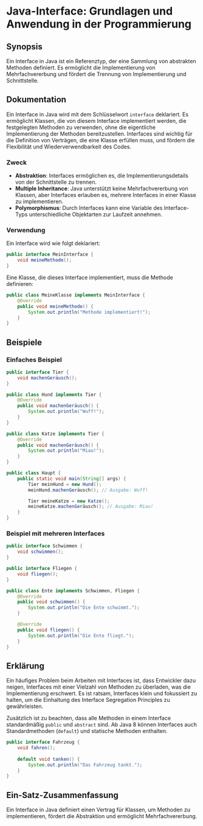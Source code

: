 <!--
Meta Description: # Java-Interface: Grundlagen und Anwendung in der Programmierung ## Synopsis Ein Interface in Java ist ein Referenztyp, der eine Sammlung von abstrakt...
Meta Keywords: public, interface, die, void, java
-->

# Java-Interface: Grundlagen und Anwendung in der Programmierung

## Synopsis
Ein Interface in Java ist ein Referenztyp, der eine Sammlung von abstrakten Methoden definiert. Es ermöglicht die Implementierung von Mehrfachvererbung und fördert die Trennung von Implementierung und Schnittstelle.

## Dokumentation
Ein Interface in Java wird mit dem Schlüsselwort `interface` deklariert. Es ermöglicht Klassen, die von diesem Interface implementiert werden, die festgelegten Methoden zu verwenden, ohne die eigentliche Implementierung der Methoden bereitzustellen. Interfaces sind wichtig für die Definition von Verträgen, die eine Klasse erfüllen muss, und fördern die Flexibilität und Wiederverwendbarkeit des Codes.

### Zweck
- **Abstraktion**: Interfaces ermöglichen es, die Implementierungsdetails von der Schnittstelle zu trennen.
- **Multiple Inheritance**: Java unterstützt keine Mehrfachvererbung von Klassen, aber Interfaces erlauben es, mehrere Interfaces in einer Klasse zu implementieren.
- **Polymorphismus**: Durch Interfaces kann eine Variable des Interface-Typs unterschiedliche Objektarten zur Laufzeit annehmen.

### Verwendung
Ein Interface wird wie folgt deklariert:

```java
public interface MeinInterface {
    void meineMethode();
}
```

Eine Klasse, die dieses Interface implementiert, muss die Methode definieren:

```java
public class MeineKlasse implements MeinInterface {
    @Override
    public void meineMethode() {
        System.out.println("Methode implementiert!");
    }
}
```

## Beispiele
### Einfaches Beispiel
```java
public interface Tier {
    void machenGeräusch();
}

public class Hund implements Tier {
    @Override
    public void machenGeräusch() {
        System.out.println("Wuff!");
    }
}

public class Katze implements Tier {
    @Override
    public void machenGeräusch() {
        System.out.println("Miau!");
    }
}

public class Haupt {
    public static void main(String[] args) {
        Tier meinHund = new Hund();
        meinHund.machenGeräusch(); // Ausgabe: Wuff!

        Tier meineKatze = new Katze();
        meineKatze.machenGeräusch(); // Ausgabe: Miau!
    }
}
```

### Beispiel mit mehreren Interfaces
```java
public interface Schwimmen {
    void schwimmen();
}

public interface Fliegen {
    void fliegen();
}

public class Ente implements Schwimmen, Fliegen {
    @Override
    public void schwimmen() {
        System.out.println("Die Ente schwimmt.");
    }

    @Override
    public void fliegen() {
        System.out.println("Die Ente fliegt.");
    }
}
```

## Erklärung
Ein häufiges Problem beim Arbeiten mit Interfaces ist, dass Entwickler dazu neigen, Interfaces mit einer Vielzahl von Methoden zu überladen, was die Implementierung erschwert. Es ist ratsam, Interfaces klein und fokussiert zu halten, um die Einhaltung des Interface Segregation Principles zu gewährleisten.

Zusätzlich ist zu beachten, dass alle Methoden in einem Interface standardmäßig `public` und `abstract` sind. Ab Java 8 können Interfaces auch Standardmethoden (`default`) und statische Methoden enthalten. 

```java
public interface Fahrzeug {
    void fahren();
    
    default void tanken() {
        System.out.println("Das Fahrzeug tankt.");
    }
}
```

## Ein-Satz-Zusammenfassung
Ein Interface in Java definiert einen Vertrag für Klassen, um Methoden zu implementieren, fördert die Abstraktion und ermöglicht Mehrfachvererbung.